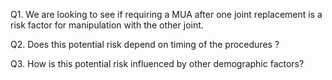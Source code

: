 Q1. We are looking to see if requiring a MUA after one joint replacement is a risk factor for manipulation with the other joint.

Q2. Does this potential risk depend on timing of the procedures ?

Q3. How is this potential risk influenced by other demographic factors? 
